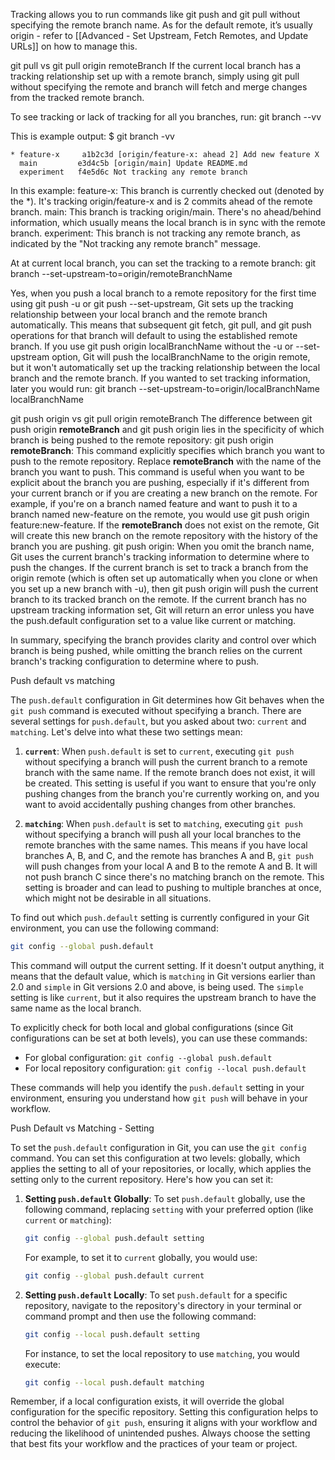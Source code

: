 

Tracking allows you to run commands like git push  and git pull  without specifying the remote branch name. As for the default remote, it’s usually origin - refer to [[Advanced - Set Upstream, Fetch Remotes, and Update URLs]] on how to manage this.

git pull  vs git pull origin remoteBranch 
If the current local branch has a tracking relationship set up with a remote branch, simply using git pull without specifying the remote and branch will fetch and merge changes from the tracked remote branch.

To see tracking or lack of tracking for all you branches, run:
git branch --vv

This is example output:
$ git branch -vv
```
* feature-x     a1b2c3d [origin/feature-x: ahead 2] Add new feature X
  main         e3d4c5b [origin/main] Update README.md
  experiment   f4e5d6c Not tracking any remote branch
```


In this example:
feature-x: This branch is currently checked out (denoted by the *). It's tracking origin/feature-x and is 2 commits ahead of the remote branch.
main: This branch is tracking origin/main. There's no ahead/behind information, which usually means the local branch is in sync with the remote branch.
experiment: This branch is not tracking any remote branch, as indicated by the "Not tracking any remote branch" message.

At at current local branch, you can set the tracking to a remote branch:
git branch --set-upstream-to=origin/remoteBranchName


Yes, when you push a local branch to a remote repository for the first time using git push -u or git push --set-upstream, Git sets up the tracking relationship between your local branch and the remote branch automatically. This means that subsequent git fetch, git pull, and git push operations for that branch will default to using the established remote branch. If you use git push origin localBranchName without the -u or --set-upstream option, Git will push the localBranchName to the origin remote, but it won't automatically set up the tracking relationship between the local branch and the remote branch. If you wanted to set tracking information, later you would run:
git branch --set-upstream-to=origin/localBranchName localBranchName


git push origin  vs git pull origin remoteBranch 
The difference between git push origin __remoteBranch__ and git push origin lies in the specificity of which branch is being pushed to the remote repository:
git push origin __remoteBranch__: This command explicitly specifies which branch you want to push to the remote repository. Replace __remoteBranch__ with the name of the branch you want to push. This command is useful when you want to be explicit about the branch you are pushing, especially if it's different from your current branch or if you are creating a new branch on the remote. For example, if you're on a branch named feature and want to push it to a branch named new-feature on the remote, you would use git push origin feature:new-feature. If the __remoteBranch__ does not exist on the remote, Git will create this new branch on the remote repository with the history of the branch you are pushing.
git push origin: When you omit the branch name, Git uses the current branch's tracking information to determine where to push the changes. If the current branch is set to track a branch from the origin remote (which is often set up automatically when you clone or when you set up a new branch with -u), then git push origin will push the current branch to its tracked branch on the remote. If the current branch has no upstream tracking information set, Git will return an error unless you have the push.default configuration set to a value like current or matching.

In summary, specifying the branch provides clarity and control over which branch is being pushed, while omitting the branch relies on the current branch's tracking configuration to determine where to push.


Push default vs matching

The `push.default` configuration in Git determines how Git behaves when the `git push` command is executed without specifying a branch. There are several settings for `push.default`, but you asked about two: `current` and `matching`. Let's delve into what these two settings mean:

1. **`current`**: When `push.default` is set to `current`, executing `git push` without specifying a branch will push the current branch to a remote branch with the same name. If the remote branch does not exist, it will be created. This setting is useful if you want to ensure that you're only pushing changes from the branch you're currently working on, and you want to avoid accidentally pushing changes from other branches.

2. **`matching`**: When `push.default` is set to `matching`, executing `git push` without specifying a branch will push all your local branches to the remote branches with the same names. This means if you have local branches A, B, and C, and the remote has branches A and B, `git push` will push changes from your local A and B to the remote A and B. It will not push branch C since there's no matching branch on the remote. This setting is broader and can lead to pushing to multiple branches at once, which might not be desirable in all situations.

To find out which `push.default` setting is currently configured in your Git environment, you can use the following command:

```bash
git config --global push.default
```

This command will output the current setting. If it doesn't output anything, it means that the default value, which is `matching` in Git versions earlier than 2.0 and `simple` in Git versions 2.0 and above, is being used. The `simple` setting is like `current`, but it also requires the upstream branch to have the same name as the local branch.

To explicitly check for both local and global configurations (since Git configurations can be set at both levels), you can use these commands:

- For global configuration: `git config --global push.default`
- For local repository configuration: `git config --local push.default`

These commands will help you identify the `push.default` setting in your environment, ensuring you understand how `git push` will behave in your workflow.


Push Default vs Matching - Setting

To set the `push.default` configuration in Git, you can use the `git config` command. You can set this configuration at two levels: globally, which applies the setting to all of your repositories, or locally, which applies the setting only to the current repository. Here's how you can set it:

1. **Setting `push.default` Globally**: To set `push.default` globally, use the following command, replacing `setting` with your preferred option (like `current` or `matching`):

   ```bash
   git config --global push.default setting
   ```

   For example, to set it to `current` globally, you would use:

   ```bash
   git config --global push.default current
   ```

2. **Setting `push.default` Locally**: To set `push.default` for a specific repository, navigate to the repository's directory in your terminal or command prompt and then use the following command:

   ```bash
   git config --local push.default setting
   ```

   For instance, to set the local repository to use `matching`, you would execute:

   ```bash
   git config --local push.default matching
   ```

Remember, if a local configuration exists, it will override the global configuration for the specific repository. Setting this configuration helps to control the behavior of `git push`, ensuring it aligns with your workflow and reducing the likelihood of unintended pushes. Always choose the setting that best fits your workflow and the practices of your team or project.

